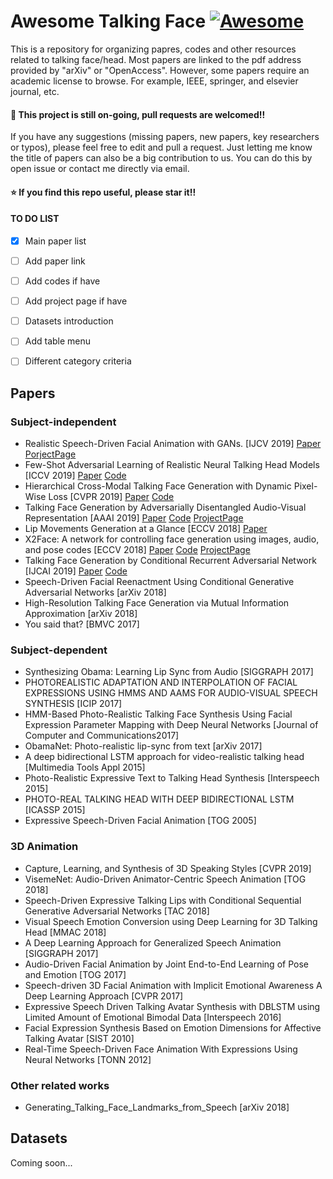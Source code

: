 # Awesome Talking Face [![Awesome](https://cdn.rawgit.com/sindresorhus/awesome/d7305f38d29fed78fa85652e3a63e154dd8e8829/media/badge.svg)](https://github.com/sindresorhus/awesome#readme)

This is a repository for organizing papres, codes and other resources related to talking face/head. Most papers are linked to the pdf address provided by "arXiv" or "OpenAccess". However, some papers require an academic license to browse. For example, IEEE, springer, and elsevier journal, etc.



#### :high_brightness: This project is still on-going, pull requests are welcomed!!

If you have any suggestions (missing papers, new papers, key researchers or typos), please feel free to edit and pull a request. Just letting me know the title of papers can also be a big contribution to us. You can do this by open issue or contact me directly via email.



#### :star: If you find this repo useful, please star it!!



#### TO DO LIST

- [x] Main paper list
- [ ] Add paper link
- [ ] Add codes if have
- [ ] Add project page if have
- [ ] Datasets introduction
- [ ] Add table menu
- [ ] Different category criteria



## Papers

### Subject-independent

- Realistic Speech-Driven Facial Animation with GANs. [IJCV 2019]  [Paper](http://arxiv.org/abs/1906.06337)  [PorjectPage](https://sites.google.com/view/facial-animation)
- Few-Shot Adversarial Learning of Realistic Neural Talking Head Models [ICCV 2019]  [Paper](https://arxiv.org/abs/1905.08233)  [Code](https://github.com/vincent-thevenin/Realistic-Neural-Talking-Head-Models)
- Hierarchical Cross-Modal Talking Face Generation with Dynamic Pixel-Wise Loss [CVPR 2019]  [Paper](http://www.cs.rochester.edu/u/lchen63/cvpr2019.pdf)  [Code](https://github.com/lelechen63/ATVGnet)
- Talking Face Generation by Adversarially Disentangled Audio-Visual Representation [AAAI 2019]  [Paper](https://arxiv.org/abs/1807.07860)  [Code](https://github.com/Hangz-nju-cuhk/Talking-Face-Generation-DAVS)  [ProjectPage](https://liuziwei7.github.io/projects/TalkingFace)
- Lip Movements Generation at a Glance [ECCV 2018]  [Paper](https://www.google.com.hk/url?sa=t&rct=j&q=&esrc=s&source=web&cd=3&cad=rja&uact=8&ved=2ahUKEwj54cbvupzoAhUyGKYKHXnfBuAQFjACegQIBBAB&url=http%3A%2F%2Fopenaccess.thecvf.com%2Fcontent_ECCV_2018%2Fpapers%2FLele_Chen_Lip_Movements_Generation_ECCV_2018_paper.pdf&usg=AOvVaw3FPJeIMPR56Bwm3k0bnQkI)
- X2Face: A network for controlling face generation using images, audio, and pose codes [ECCV 2018]  [Paper](https://www.robots.ox.ac.uk/~vgg/publications/2018/Wiles18/wiles18.pdf)  [Code](https://github.com/oawiles/X2Face)  [ProjectPage](http://www.robots.ox.ac.uk/~vgg/research/unsup_learn_watch_faces/x2face.html)
- Talking Face Generation by Conditional Recurrent Adversarial Network [IJCAI 2019]  [Paper](https://arxiv.org/abs/1804.04786)  [Code](https://github.com/susanqq/Talking_Face_Generation)
- Speech-Driven Facial Reenactment Using Conditional Generative Adversarial Networks [arXiv 2018]
- High-Resolution Talking Face Generation via Mutual Information Approximation [arXiv 2018]
- You said that? [BMVC 2017]



### Subject-dependent

- Synthesizing Obama: Learning Lip Sync from Audio [SIGGRAPH 2017]
- PHOTOREALISTIC ADAPTATION AND INTERPOLATION OF FACIAL EXPRESSIONS USING HMMS AND AAMS FOR AUDIO-VISUAL SPEECH SYNTHESIS [ICIP 2017]
- HMM-Based Photo-Realistic Talking Face Synthesis Using Facial Expression Parameter Mapping with Deep Neural Networks [Journal of Computer and Communications2017]
- ObamaNet: Photo-realistic lip-sync from text [arXiv 2017]
- A deep bidirectional LSTM approach for video-realistic talking head [Multimedia Tools Appl 2015]
- Photo-Realistic Expressive Text to Talking Head Synthesis [Interspeech 2015]
- PHOTO-REAL TALKING HEAD WITH DEEP BIDIRECTIONAL LSTM [ICASSP 2015]
- Expressive Speech-Driven Facial Animation [TOG 2005]



### 3D Animation

- Capture, Learning, and Synthesis of 3D Speaking Styles [CVPR 2019]
- VisemeNet: Audio-Driven Animator-Centric Speech Animation [TOG 2018]
- Speech-Driven Expressive Talking Lips with Conditional Sequential Generative Adversarial Networks [TAC 2018]
- Visual Speech Emotion Conversion using Deep Learning for 3D Talking Head [MMAC 2018]
- A Deep Learning Approach for Generalized Speech Animation [SIGGRAPH 2017]
- Audio-Driven Facial Animation by Joint End-to-End Learning of Pose and Emotion [TOG 2017]
- Speech-driven 3D Facial Animation with Implicit Emotional Awareness A Deep Learning Approach [CVPR 2017]
- Expressive Speech Driven Talking Avatar Synthesis with DBLSTM using Limited Amount of Emotional Bimodal Data [Interspeech 2016]
- Facial Expression Synthesis Based on Emotion Dimensions for Affective Talking Avatar [SIST 2010]
- Real-Time Speech-Driven Face Animation With Expressions Using Neural Networks [TONN 2012]



### Other related works

- Generating_Talking_Face_Landmarks_from_Speech [arXiv 2018]



## Datasets

Coming soon...












